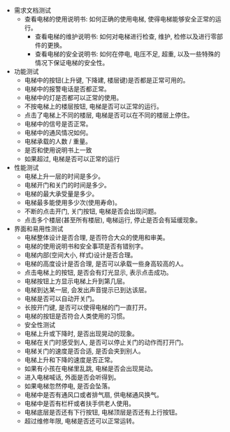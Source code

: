 * 需求文档测试
  - 查看电梯的使用说明书: 如何正确的使用电梯, 使得电梯能够安全正常的运行。
    - 查看电梯的维护说明书: 如何对电梯进行检查, 维护, 检修以及进行零部件的更换。
    - 查看电梯的安全说明书: 如何在停电, 电压不足, 超重, 以及一些特殊的情况下保证电梯的安全性。
* 功能测试
    - 电梯中的按钮(上升键, 下降建, 楼层键)是否都是正常可用的。
    - 电梯中的报警电话是否都正常。
    - 电梯中的灯是否都可以正常的使用。
    - 不按电梯上的楼层按钮, 电梯是否可以正常的运行。
    - 点击了电梯上不同的楼层, 电梯是否可以在不同的楼层上停住。
    - 电梯中的信号是否正常。
    - 电梯中的通风情况如何。
    - 电梯承载的人数 / 重量。
    - 是否和使用说明书上一致
    - 如果超过, 电梯是否可以正常的运行
* 性能测试
    - 电梯上升一层的时间是多少。
    - 电梯开门和关门的时间是多少。
    - 电梯的最大承受量是多少。
    - 电梯最多能使用多少次(使用寿命)。
    - 不断的点击开门, 关门按钮, 电梯是否会出现问题。
    - 点击多个楼层(甚至所有楼层), 电梯运行, 停止是否会有延缓现象。
* 界面和易用性测试
    - 电梯整体设计是否合理, 是否符合大众的使用和审美。
    - 电梯的使用说明书和安全事项是否有错别字。
    - 电梯内部(空间大小, 样式)设计是否合理。
    - 电梯的高度设计是否合理, 是否可以承载一些身高较高的人。
    - 点击电梯上的按钮, 是否会有灯光显示, 表示点击成功。
    - 电梯按钮上方显示电梯上升到第几层。
    - 电梯到达某一层, 会发出声音提示已到达该层。
    - 电梯是否可以自动开关门。
    - 长按开门键, 是否可以使得电梯的门一直打开。
    - 电梯的按钮是否符合人类使用的习惯。
    - 安全性测试
    - 电梯上升或下降时, 是否出现晃动的现象。
    - 电梯在关门时感受到人, 是否可以停止关门的动作而打开门。
    - 电梯关门的速度是否合适, 是否会夹到别人。
    - 电梯上升和下降的速度是否正常。
    - 如果有小孩在电梯里乱跳, 电梯是否会出现晃动。
    - 进入电梯喊话, 外面是否会听得到。
    - 如果电梯忽然停电, 是否会坠落。
    - 电梯中是否有通风口或者排气扇, 供电梯通风换气。
    - 电梯中是否有栏杆或者扶手供老人使用。
    - 电梯底层是否还有下行按钮, 电梯顶层是否还有上行按钮。
    - 超过维修年限, 电梯是否还可以正常运转。